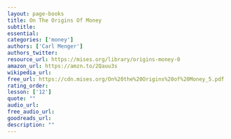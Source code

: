 ```yaml
---
layout: page-books
title: On The Origins Of Money
subtitle: 
essential: 
categories: ['money']
authors: ['Carl Menger']
authors_twitter: 
resource_url: https://mises.org/library/origins-money-0
amazon_url: https://amzn.to/2Qauu3s
wikipedia_url: 
free_url: https://cdn.mises.org/On%20the%20Origins%20of%20Money_5.pdf
rating_order: 
lesson: ['12']
quote: ""
audio_url: 
free_audio_url: 
goodreads_url: 
description: ""
---
```

